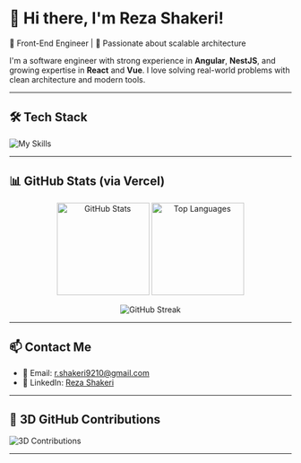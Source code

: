 # 👋 Hi there, I'm Reza Shakeri!

🎯 Front-End Engineer | 🧠 Passionate about scalable architecture

I'm a software engineer with strong experience in **Angular**, **NestJS**, and growing expertise in **React** and **Vue**. I love solving real-world problems with clean architecture and modern tools.

---

## 🛠 Tech Stack

![My Skills](https://skillicons.dev/icons?i=ts,angular,react,nestjs,js,html,css,docker,git,linux,vite,vercel)

---

## 📊 GitHub Stats (via Vercel)

<p align="center">
  <img src="https://github-readme-stats.vercel.app/api?username=shrezaaa&show_icons=true&theme=radical&count_private=true" alt="GitHub Stats" height="165" />
  <img src="https://github-readme-stats.vercel.app/api/top-langs/?username=shrezaaa&layout=compact&theme=radical" alt="Top Languages" height="165" />
</p>

<p align="center">
  <img src="https://streak-stats.demolab.com?user=shrezaaa&theme=radical&hide_border=true&date_format=M%20j%5B%2C%20Y%5D" alt="GitHub Streak" />
</p>

---

## 📫 Contact Me

- 📧 Email: [r.shakeri9210@gmail.com](mailto:r.shakeri9210@gmail.com)
- 💼 LinkedIn: [Reza Shakeri](https://www.linkedin.com/in/reza-shakeri-79a120213/)

---

## 🧊 3D GitHub Contributions

![3D Contributions](https://github-profile-3d-contrib.vercel.app/api?username=shrezaaa&theme=rainbow&animation_duration=2&frame=short)


---
